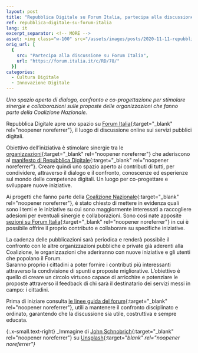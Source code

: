 ```yaml
---
layout: post
title: "Repubblica Digitale su Forum Italia, partecipa alla discussione"
ref: repubblica-digitale-su-forum-italia
lang: it
excerpt_separator: <!-- MORE -->
asset: <img class="w-100" src="/assets/images/posts/2020-11-11-repubblica-digitale-su-forum-italia.jpg" alt="Repubblica Digitale su Forum Italia, partecipa alla discussione"/>
orig_url: [
  {
    src: "Partecipa alla discussione su Forum Italia",
    url: "https://forum.italia.it/c/RD/78/"
  }]
categories:
  - Cultura Digitale
  - Innovazione Digitale
---
```


_Uno spazio aperto di dialogo, confronto e co-progettazione per stimolare sinergie e collaborazioni sulle proposte delle organizzazioni che fanno parte della Coalizione Nazionale._

<!-- MORE -->

Repubblica Digitale apre uno spazio su [Forum Italia](https://forum.italia.it/t/repubblica-digitale-benvenuti-nel-forum/17037){:target="_blank" rel="noopener noreferrer"}, il luogo di discussione online sui servizi pubblici digitali.  

Obiettivo dell’iniziativa è stimolare sinergie tra le [organizzazioni](https://repubblicadigitale.innovazione.gov.it/it/i-progetti/){:target="_blank" rel="noopener noreferrer"} che aderiscono al [manifesto di Repubblica Digitale](https://repubblicadigitale.innovazione.gov.it/it/il-manifesto/){:target="_blank" rel="noopener noreferrer"}. Creare quindi uno spazio aperto ai contributi di tutti, per condividere, attraverso il dialogo e il confronto, conoscenze ed esperienze sul mondo delle competenze digitali. Un luogo per co-progettare e sviluppare nuove iniziative.  

Ai progetti che fanno parte della [Coalizione Nazionale](https://repubblicadigitale.innovazione.gov.it/it/chi-siamo/#membri){:target="_blank" rel="noopener noreferrer"}, è stato chiesto di mettere in evidenza quali sono i temi e le iniziative su cui sono maggiormente interessati a raccogliere adesioni per eventuali sinergie e collaborazioni. Sono così nate apposite [sezioni su Forum Italia](https://forum.italia.it/c/RD/78/){:target="_blank" rel="noopener noreferrer"} in cui è possibile offrire il proprio contributo e collaborare su specifiche iniziative.  

La cadenza delle pubblicazioni sarà periodica e renderà possibile il confronto con le altre organizzazioni pubbliche e private già aderenti alla Coalizione, le organizzazioni che aderiranno con nuove iniziative e gli utenti che popolano il Forum.  
Saranno proprio i cittadini a poter fornire i contributi più interessanti attraverso la condivisione di spunti e proposte migliorative. L’obiettivo è quello di creare un circolo virtuoso capace di arricchire e potenziare le proposte attraverso il feedback di chi sarà il destinatario dei servizi messi in campo: i cittadini.  

Prima di iniziare consulta [le linee guida del forum](https://forum.italia.it/rules){:target="_blank" rel="noopener noreferrer"}, utili a mantenere il confronto disciplinato e ordinato, garantendo che la discussione sia utile, costruttiva e sempre educata.  

{:.x-small.text-right}
_Immagine di [John Schnobrich](https://unsplash.com/@johnschno){:target="_blank" rel="noopener noreferrer"} su [Unsplash](https://unsplash.com/photos/2FPjlAyMQTA){:target="_blank" rel="noopener noreferrer"}_

